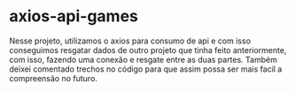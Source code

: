 # axios-api-games
Nesse projeto, utilizamos o axios para consumo de api e com isso conseguimos resgatar dados de outro projeto que tinha feito anteriormente, com isso, fazendo uma conexão e resgate entre as duas partes. Também deixei comentado trechos no código para que assim possa ser mais facil a compreensão no futuro.
